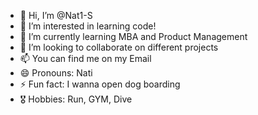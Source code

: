 - 👋 Hi, I’m @Nat1-S
- 👀 I’m interested in learning code!
- 🌱 I’m currently learning MBA and Product Management 
- 💞️ I’m looking to collaborate on different projects 
- 📫 You can find me on my Email
- 😄 Pronouns: Nati
- ⚡ Fun fact: I wanna open dog boarding 
- 🎖️ Hobbies: Run, GYM, Dive
<!---
Nat1-S/Nat1-S is a ✨ special ✨ repository because its `README.md` (this file) appears on your GitHub profile.
You can click the Preview link to take a look at your changes.
--->
